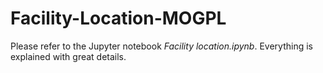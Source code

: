 # Facility-Location-MOGPL

Please refer to the Jupyter notebook *Facility location.ipynb*. Everything is explained with great details.

